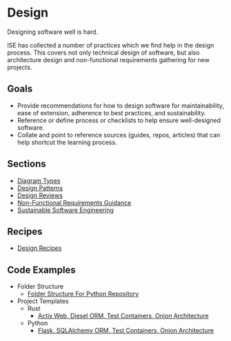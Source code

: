 # Design

Designing software well is hard.

ISE has collected a number of practices which we find help in the design process.
This covers not only technical design of software, but also architecture design and non-functional requirements gathering for new projects.

## Goals

- Provide recommendations for how to design software for maintainability, ease of extension, adherence to best practices, and sustainability.
- Reference or define process or checklists to help ensure well-designed software.
- Collate and point to reference sources (guides, repos, articles) that can help shortcut the learning process.

## Sections

- [Diagram Types](diagram_types/diagram_types.md)
- [Design Patterns](design_patterns/design_patterns.md)
- [Design Reviews](design_reviews/design_reviews.md)
- [Non-Functional Requirements Guidance](design_patterns/non_functional_requirements_capture_guide.md)
- [Sustainable Software Engineering](sustainability/readme.md)

## Recipes

- [Design Recipes](design_reviews/recipes/recipes.md)

## Code Examples

- Folder Structure
  - [Folder Structure For Python Repository](https://github.com/microsoft/cookiecutter_template_for_python)
- Project Templates
  - Rust
    - [Actix Web, Diesel ORM, Test Containers, Onion Architecture](https://github.com/microsoft/cookiecutter-rust-actix-clean-architecture)
  - Python
    - [Flask, SQLAlchemy ORM, Test Containers, Onion Architecture](https://github.com/microsoft/cookiecutter-python-flask-clean-architecture)
